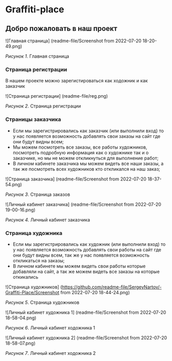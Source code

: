 # Graffiti-place

## Добро пожаловать в наш проект

![Главная страница] (readme-file/Screenshot from 2022-07-20 18-20-49.png)

*Рисунок 1*. Главная страница

### Страница регистрации

В нашем проекте можно зарегистироваться как ходожник и как заказчик

![Страница регистрации] (readme-file/reg.png)

*Рисунок 2*. Страница регистрации

### Страницы заказчика

* Если мы зарегистрировались как заказчик (или выполнили вход) то у нас появляется возможность добавлять свои заказы на сайт где они будут видны всем;
* Мы можем посмотреть все заказы, все работы художников, посмотреть подробную информация как о художнике так и о заказчике, но мы не можем откликнуться для выполнение работ;
* В личном кабинете заказчика мы можем видеть все наши заказы, а так же посмотреть всех художников кто откликался на наш заказ;

![Страница заказчика] (readme-file/Screenshot from 2022-07-20 18-37-54.png)

*Рисунок 3*. Страница заказов

![Личный кабинет заказчика] (readme-file/Screenshot from 2022-07-20 19-00-16.png)

*Рисунок 4*. Личный кабинет заказчика

### Страница художника

* Если мы зарегистрировались как художник (или выполнили вход) то у нас появляется возможность добавлять свои работы на сайт где они будут видны всем, так же у нас появляется возможность откликаться на заказы;
* В личном кабинете мы можем видеть свои работы которые добавляли на сайт, а так же можем видеть все заказы на которые откикались

![Страница художников] (https://github.com/readme-file/SergeyNartov/-Graffiti-Place/Screenshot from 2022-07-20 18-44-24.png)

*Рисунок 5*. Страница художников

![Личный кабинет художника 1] (readme-file/Screenshot from 2022-07-20 18-58-04.png)

*Рисунок 6*. Личный кабинет ходожника 1

![Личный кабинет художника 2] (readme-file/Screenshot from 2022-07-20 18-58-07.png)

*Рисунок 7*. Личный кабинет ходожника 2










